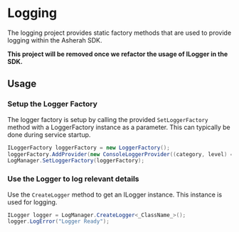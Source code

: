 # Logging

The logging project provides static factory methods that are used to provide logging within the Asherah SDK.

**This project will be removed once we refactor the usage of ILogger in the SDK.**

## Usage

### Setup the Logger Factory

The logger factory is setup by calling the provided `SetLoggerFactory` method with a LoggerFactory instance
as a parameter. This can typically be done during service startup.

```c#
ILoggerFactory loggerFactory = new LoggerFactory();
loggerFactory.AddProvider(new ConsoleLoggerProvider((category, level) => level >= LogLevel.Information, true));
LogManager.SetLoggerFactory(loggerFactory);
```

### Use the Logger to log relevant details
Use the `CreateLogger` method to get an ILogger instance. This instance is used for logging.

```C#
ILogger logger = LogManager.CreateLogger<_ClassName_>();
logger.LogError("Logger Ready");
```

